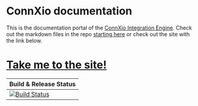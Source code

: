 # ConnXio documentation
This is the documentation portal of the [ConnXio Integration Engine](https://www.communicate.no/en/connxio). Check out the markdown files in the repo [starting here](./docs/overview.md) or check out the site with the link below.

# [Take me to the site!](https://docs.connxio.no)

| Build & Release Status |
|--------------|
| [![Build Status](https://dev.azure.com/communicatenorge/CGBS%20-%20MessageHub/_apis/build/status/production/ConnXio.Documentation.Docusaurus-prod?branchName=main)](https://dev.azure.com/communicatenorge/CGBS%20-%20MessageHub/_build/latest?definitionId=534&branchName=main) |

